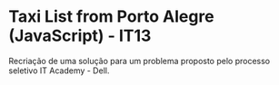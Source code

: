 # Taxi List from Porto Alegre (JavaScript) - IT13
Recriação de uma solução para um problema proposto pelo processo seletivo IT Academy - Dell.
